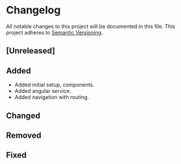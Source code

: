# Changelog

All notable changes to this project will be documented in this file.
This project adheres to [Semantic Versioning](http://semver.org/spec/v2.0.0.html).

## [Unreleased]

## Added
- Added initial setup, components.
- Added angular service.
- Added navigation with routing.

## Changed

## Removed

## Fixed
